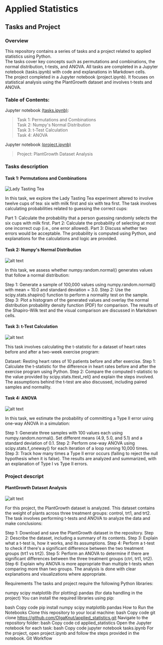 # Applied Statistics 
## Tasks and Project  

### **Overview**   
This repository contains a series of tasks and a project related to applied statistics using Python.   
The tasks cover key concepts such as permutations and combinations, the normal distribution, t-tests, and ANOVA. All tasks are completed in a Jupyter notebook (tasks.ipynb) with code and explanations in Markdown cells.  
The project completed in a Jupyter notebook (project.ipynb). It focuses on statistical analysis using the PlantGrowth dataset and involves t-tests and ANOVA.

### **Table of Contents:**  

Jupyter notebook [(tasks.ipynb)](https://github.com/OlgaKnut/applied_statistics/blob/main/tasks.ipynb):  
>Task 1: Permutations and Combinations  
>Task 2: Numpy's Normal Distribution  
>Task 3: t-Test Calculation  
>Task 4: ANOVA

Jupyter notebook [(project.ipynb)](https://github.com/OlgaKnut/applied_statistics/blob/main/project.ipynb)  
>Project: PlantGrowth Dataset Analysis

### **Tasks description**  
#### Task 1: Permutations and Combinations
![Lady Tasting Tea ](c:\Users\knuto\OneDrive\Desktop\fisher-considers-how-to-test-the-claim-l.jpg)  

In this task, we explore the Lady Tasting Tea experiment altered to involve twelve cups of tea: six with milk first and six with tea first. The task involves calculating probabilities related to guessing the correct cups:

Part 1: Calculate the probability that a person guessing randomly selects the six cups with milk first.
Part 2: Calculate the probability of selecting at most one incorrect cup (i.e., one error allowed).
Part 3: Discuss whether two errors would be acceptable.
The probability is computed using Python, and explanations for the calculations and logic are provided.

#### Task 2: Numpy's Normal Distribution  
![alt text](image.jpg)  

In this task, we assess whether numpy.random.normal() generates values that follow a normal distribution:

Step 1: Generate a sample of 100,000 values using numpy.random.normal() with mean = 10.0 and standard deviation = 3.0.
Step 2: Use the scipy.stats.shapiro() function to perform a normality test on the sample.
Step 3: Plot a histogram of the generated values and overlay the normal distribution probability density function (PDF) for comparison.
The results of the Shapiro-Wilk test and the visual comparison are discussed in Markdown cells.

#### Task 3: t-Test Calculation  
![alt text](image.jpg)  

This task involves calculating the t-statistic for a dataset of heart rates before and after a two-week exercise program:

Dataset: Resting heart rates of 10 patients before and after exercise.
Step 1: Calculate the t-statistic for the difference in heart rates before and after the exercise program using Python.
Step 2: Compare the computed t-statistic to the value provided by scipy.stats.ttest_rel() and explain the steps involved.
The assumptions behind the t-test are also discussed, including paired samples and normality.

#### Task 4: ANOVA  
![alt text](image.jpg)  

In this task, we estimate the probability of committing a Type II error using one-way ANOVA in a simulation:

Step 1: Generate three samples with 100 values each using numpy.random.normal(). Set different means (4.9, 5.0, and 5.1) and a standard deviation of 0.1.
Step 2: Perform one-way ANOVA using scipy.stats.f_oneway() for each iteration of a loop running 10,000 times.
Step 3: Track how many times a Type II error occurs (failing to reject the null hypothesis when it is false).
The results are analyzed and summarized, with an explanation of Type I vs Type II errors.

### **Project descript**
#### PlantGrowth Dataset Analysis  
![alt text](image.jpg)  

For this project, the PlantGrowth dataset is analyzed. This dataset contains the weight of plants across three treatment groups: control, trt1, and trt2. The task involves performing t-tests and ANOVA to analyze the data and make conclusions:

Step 1: Download and save the PlantGrowth dataset in the repository.
Step 2: Describe the dataset, including a summary of its contents.
Step 3: Explain what a t-test is, how it works, and its assumptions.
Step 4: Perform a t-test to check if there's a significant difference between the two treatment groups (trt1 vs trt2).
Step 5: Perform an ANOVA to determine if there are significant differences between the three treatment groups (ctrl, trt1, trt2).
Step 6: Explain why ANOVA is more appropriate than multiple t-tests when comparing more than two groups.
The analysis is done with clear explanations and visualizations where appropriate.

Requirements
The tasks and project require the following Python libraries:

numpy
scipy
matplotlib (for plotting)
pandas (for data handling in the project)
You can install the required libraries using pip:

bash
Copy code
pip install numpy scipy matplotlib pandas
How to Run the Notebooks
Clone this repository to your local machine:
bash
Copy code
git clone https://github.com/OlgaKnut/applied_statistics.git
Navigate to the repository folder:
bash
Copy code
cd applied_statistics
Open the Jupyter notebook for each task:
bash
Copy code
jupyter notebook tasks.ipynb
For the project, open project.ipynb and follow the steps provided in the notebook.
Git Workflow


